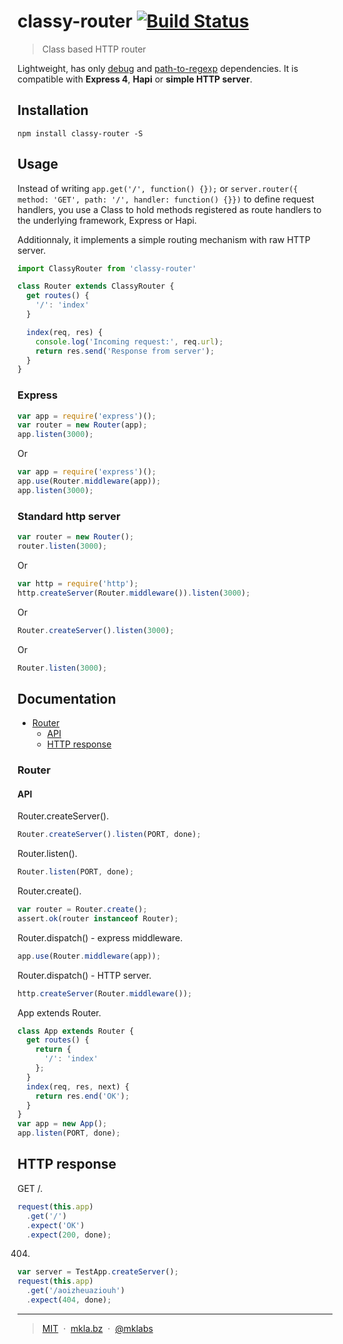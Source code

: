 # classy-router [![Build Status](https://secure.travis-ci.org/mklabs/classy-router.png)](http://travis-ci.org/mklabs/classy-router)

> Class based HTTP router

Lightweight, has only [debug](https://www.npmjs.com/package/debug) and
[path-to-regexp](https://www.npmjs.com/package/path-to-regexp) dependencies.
It is compatible with **Express 4**, **Hapi** or **simple HTTP server**.

## Installation

    npm install classy-router -S

## Usage

Instead of writing `app.get('/', function() {});` or `server.router({ method:
'GET', path: '/', handler: function() {}})` to define request handlers, you use
a Class to hold methods registered as route handlers to the underlying
framework, Express or Hapi.

Additionnaly, it implements a simple routing mechanism with raw HTTP server.

```js
import ClassyRouter from 'classy-router'

class Router extends ClassyRouter {
  get routes() {
    '/': 'index'
  }

  index(req, res) {
    console.log('Incoming request:', req.url);
    return res.send('Response from server');
  }
}
```

### Express


```js
var app = require('express')();
var router = new Router(app);
app.listen(3000);
```

Or

```js
var app = require('express')();
app.use(Router.middleware(app));
app.listen(3000);
```

### Standard http server

```js
var router = new Router();
router.listen(3000);
```

Or

```js
var http = require('http');
http.createServer(Router.middleware()).listen(3000);
```

Or

```js
Router.createServer().listen(3000);
```

Or

```js
Router.listen(3000);
```

## Documentation

   - [Router](#router)
     - [API](#router-api)
     - [HTTP response](#router-http-response)
<a name=""></a>

<a name="router"></a>
### Router
<a name="router-api"></a>
#### API
Router.createServer().

```js
Router.createServer().listen(PORT, done);
```

Router.listen().

```js
Router.listen(PORT, done);
```

Router.create().

```js
var router = Router.create();
assert.ok(router instanceof Router);
```

Router.dispatch() - express middleware.

```js
app.use(Router.middleware(app));
```

Router.dispatch() - HTTP server.

```js
http.createServer(Router.middleware());
```

App extends Router.

```js
class App extends Router {
  get routes() {
    return {
      '/': 'index'
    };
  }
  index(req, res, next) {
    return res.end('OK');
  }
}
var app = new App();
app.listen(PORT, done);
```

<a name="router-http-response"></a>
## HTTP response
GET /.

```js
request(this.app)
  .get('/')
  .expect('OK')
  .expect(200, done);
```

404.

```js
var server = TestApp.createServer();
request(this.app)
  .get('/aoizheuaziouh')
  .expect(404, done);
```

---

> [MIT](./LICENSE) &nbsp;&middot;&nbsp;
> [mkla.bz](http://mkla.bz) &nbsp;&middot;&nbsp;
> [@mklabs](https://github.com/mklabs)
